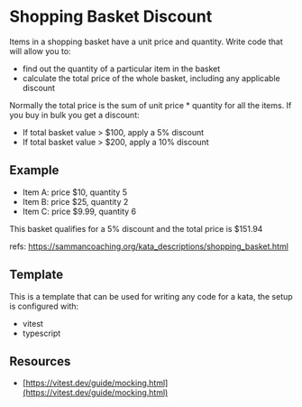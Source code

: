# Shopping Basket Discount

Items in a shopping basket have a unit price and quantity. Write code that will allow you to:

- find out the quantity of a particular item in the basket
- calculate the total price of the whole basket, including any applicable discount

Normally the total price is the sum of unit price * quantity for all the items. If you buy in bulk you get a discount:

- If total basket value > $100, apply a 5% discount
- If total basket value > $200, apply a 10% discount

## Example

- Item A: price $10, quantity 5
- Item B: price $25, quantity 2
- Item C: price $9.99, quantity 6

This basket qualifies for a 5% discount and the total price is $151.94

refs: https://sammancoaching.org/kata_descriptions/shopping_basket.html

## Template

This is a template that can be used for writing any code for a kata, the setup is configured with:

- vitest
- typescript

## Resources

- [https://vitest.dev/guide/mocking.html](https://vitest.dev/guide/mocking.html)

